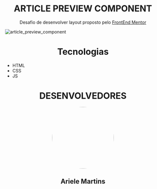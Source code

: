 <h1 align="center">ARTICLE PREVIEW COMPONENT</h1>
<p align="center"> Desafio de desenvolver layout proposto pelo <a href="https://www.frontendmentor.io/home" target="_blank">FrontEnd Mentor</a></p>

![article_preview_component](https://user-images.githubusercontent.com/83427685/206811145-476d07c0-1f81-4193-82ca-385cfd404560.png)

<h1 align="center">Tecnologias</h1>

- HTML
- CSS
- JS

<h1 align="center">DESENVOLVEDORES</h1>
<div align="center">
    <img style="border-radius: 50%" height="200em" src="https://github.com/ArieleMartins.png">
    <h2 >Ariele Martins</h2>
</div>